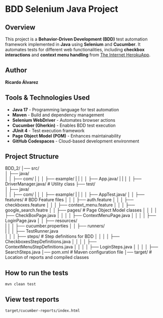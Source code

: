 # BDD Selenium Java Project

## Overview
This project is a **Behavior-Driven Development (BDD)** test automation framework implemented in **Java** using **Selenium** and **Cucumber**. It automates tests for different web functionalities, including **checkbox interactions** and **context menu handling** from [The Internet HerokuApp](https://the-internet.herokuapp.com).

## Author
**Ricardo Álvarez**

## Tools & Technologies Used
- **Java 17** - Programming language for test automation
- **Maven** - Build and dependency management
- **Selenium WebDriver** - Automates browser actions
- **Cucumber (Gherkin)** - Enables BDD test execution
- **JUnit 4** - Test execution framework
- **Page Object Model (POM)** - Enhances maintainability
- **GitHub Codespaces** - Cloud-based development environment

## Project Structure

BDD_2/ 
│── src/  
│ ├── java/  
│ │ ├── com/
| │ │ ├── example/
| | │ │ ├── App.java/
| | │ │ ├── DriverManager.java/ # Utility class
├── test/  
│ ├── java/  
│ │ ├── com/
| │ │ ├── example/
| | │ │ ├── AppTest.java/
│ │ ├── features/ # BDD Feature files 
│ │ │ ├── auth.feature
│ │ │ ├── checkboxes.feature 
│ │ │ ├── context_menu.feature 
│ │ │ ├── google_search.featre
│ │ ├── pages/ # Page Object Model classes 
│ │ │ │ ├── CheckBoxPage.java 
│ │ │ │ ├── ContextMenuPage.java 
│ │ │ │ ├── LoginPage.java 
│ │ ├── resources/  
| │ │ ├── cucumber.properties
│ │ ├── runners/  
| │ │ ├── TestRunner.java  
│ │ │ ├── steps/ # Step definitions for BDD 
│ │ │ │ ├── CheckboxesStepDefinitions.java 
│ │ │ │ ├── ContextMenuStepDefinitions.java 
│ │ │ │ ├── LoginSteps.java 
│ │ │ │ ├── SearchSteps.java 
│── pom.xml # Maven configuration file 
│── target/ # Location of reports and compiled classes

## How to run the tests

`mvn clean test` 

## View test reports

 `target/cucumber-reports/index.html` 
